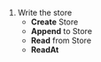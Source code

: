 1. Write the store
    * __Create__ Store
    * __Append__ to Store
    * __Read__ from Store
    * __ReadAt__